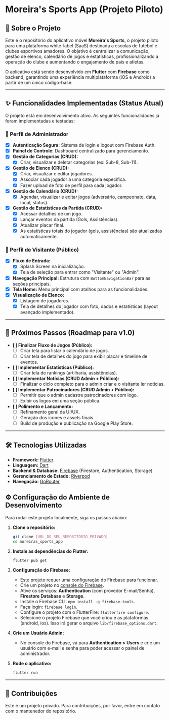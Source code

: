 # Moreira's Sports App (Projeto Piloto)
 <!-- TODO: Substitua pela URL de uma imagem do logo -->

## 📖 Sobre o Projeto

Este é o repositório do aplicativo móvel **Moreira's Sports**, o projeto piloto para uma plataforma white-label (SaaS) destinada a escolas de futebol e clubes esportivos amadores. O objetivo é centralizar a comunicação, gestão de elenco, calendário de jogos e estatísticas, profissionalizando a operação do clube e aumentando o engajamento de pais e atletas.

O aplicativo está sendo desenvolvido em **Flutter** com **Firebase** como backend, garantindo uma experiência multiplataforma (iOS e Android) a partir de um único código-base.

---

## ✨ Funcionalidades Implementadas (Status Atual)

O projeto está em desenvolvimento ativo. As seguintes funcionalidades já foram implementadas e testadas:

### 👤 Perfil de Administrador
- [x] **Autenticação Segura:** Sistema de login e logout com Firebase Auth.
- [x] **Painel de Controle:** Dashboard centralizado para gerenciamento.
- [x] **Gestão de Categorias (CRUD):**
  - [x] Criar, visualizar e deletar categorias (ex: Sub-8, Sub-11).
- [x] **Gestão de Elenco (CRUD):**
  - [x] Criar, visualizar e editar jogadores.
  - [x] Associar cada jogador a uma categoria específica.
  - [x] Fazer upload de foto de perfil para cada jogador.
- [x] **Gestão de Calendário (CRUD):**
  - [x] Agendar, visualizar e editar jogos (adversário, campeonato, data, local, status).
- [x] **Gestão de Estatísticas da Partida (CRUD):**
  - [x] Acessar detalhes de um jogo.
  - [x] Lançar eventos da partida (Gols, Assistências).
  - [x] Atualizar placar final.
  - [x] As estatísticas totais do jogador (gols, assistências) são atualizadas automaticamente.

### 👥 Perfil de Visitante (Público)
- [x] **Fluxo de Entrada:**
  - [x] Splash Screen na inicialização.
  - [x] Tela de seleção para entrar como "Visitante" ou "Admin".
- [x] **Navegação Principal:** Estrutura com `BottomNavigationBar` para as seções principais.
- [x] **Tela Home:** Menu principal com atalhos para as funcionalidades.
- [x] **Visualização de Elenco:**
  - [x] Listagem de jogadores.
  - [x] Tela de detalhes do jogador com foto, dados e estatísticas (layout avançado implementado).

---

## 🚀 Próximos Passos (Roadmap para v1.0)

- **[ ] Finalizar Fluxo de Jogos (Público):**
  - [ ] Criar tela para listar o calendário de jogos.
  - [ ] Criar tela de detalhes do jogo para exibir placar e timeline de eventos.
- **[ ] Implementar Estatísticas (Público):**
  - [ ] Criar tela de rankings (artilharia, assistências).
- **[ ] Implementar Notícias (CRUD Admin + Público):**
  - [ ] Finalizar o ciclo completo para o admin criar e o visitante ler notícias.
- **[ ] Implementar Patrocinadores (CRUD Admin + Público):**
  - [ ] Permitir que o admin cadastre patrocinadores com logo.
  - [ ] Exibir os logos em uma seção pública.
- **[ ] Polimento e Lançamento:**
  - [ ] Refinamento geral da UI/UX.
  - [ ] Geração dos ícones e assets finais.
  - [ ] Build de produção e publicação na Google Play Store.

---

## 🛠️ Tecnologias Utilizadas

*   **Framework:** [Flutter](https://flutter.dev/)
*   **Linguagem:** [Dart](https://dart.dev/)
*   **Backend & Database:** [Firebase](https://firebase.google.com/) (Firestore, Authentication, Storage)
*   **Gerenciamento de Estado:** [Riverpod](https://riverpod.dev/)
*   **Navegação:** [GoRouter](https://pub.dev/packages/go_router)

## ⚙️ Configuração do Ambiente de Desenvolvimento

Para rodar este projeto localmente, siga os passos abaixo:

1.  **Clone o repositório:**
    ```bash
    git clone [URL_DO_SEU_REPOSITORIO_PRIVADO]
    cd moreiras_sports_app
    ```

2.  **Instale as dependências do Flutter:**
    ```bash
    flutter pub get
    ```

3.  **Configuração do Firebase:**
    - Este projeto requer uma configuração do Firebase para funcionar.
    - Crie um projeto no [console do Firebase](https://console.firebase.google.com/).
    - Ative os serviços: **Authentication** (com provedor E-mail/Senha), **Firestore Database** e **Storage**.
    - Instale o Firebase CLI: `npm install -g firebase-tools`.
    - Faça login: `firebase login`.
    - Configure o projeto com o FlutterFire: `flutterfire configure`.
    - Selecione o projeto Firebase que você criou e as plataformas (android, ios). Isso irá gerar o arquivo `lib/firebase_options.dart`.

4.  **Crie um Usuário Admin:**
    - No console do Firebase, vá para **Authentication > Users** e crie um usuário com e-mail e senha para poder acessar o painel de administrador.

5.  **Rode o aplicativo:**
    ```bash
    flutter run
    ```

---

## 🤝 Contribuições

Este é um projeto privado. Para contribuições, por favor, entre em contato com o mantenedor do repositório.